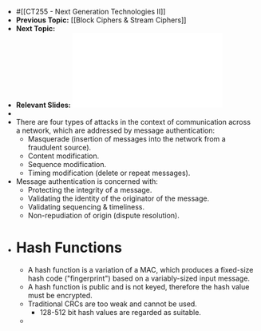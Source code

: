 - #[[CT255 - Next Generation Technologies II]]
- **Previous Topic:** [[Block Ciphers & Stream Ciphers]]
- **Next Topic:**
- **Relevant Slides:** ![ct255_09.pdf](../assets/ct255_09_1668712193123_0.pdf)
-
- There are four types of attacks in the context of communication across a network, which are addressed by message authentication:
	- Masquerade (insertion of messages into the network from a fraudulent source).
	- Content modification.
	- Sequence modification.
	- Timing modification (delete or repeat messages).
- Message authentication is concerned with:
	- Protecting the integrity of a message.
	- Validating the identity of the originator of the message.
	- Validating sequencing & timeliness.
	- Non-repudiation of origin (dispute resolution).
- # Hash Functions
	- A hash function is a variation of a MAC, which produces a fixed-size hash code ("fingerprint") based on a variably-sized input message.
	- A hash function is public and is not keyed, therefore the hash value must be encrypted.
	- Traditional CRCs are too weak and cannot be used.
		- 128-512 bit hash values are regarded as suitable.
	-